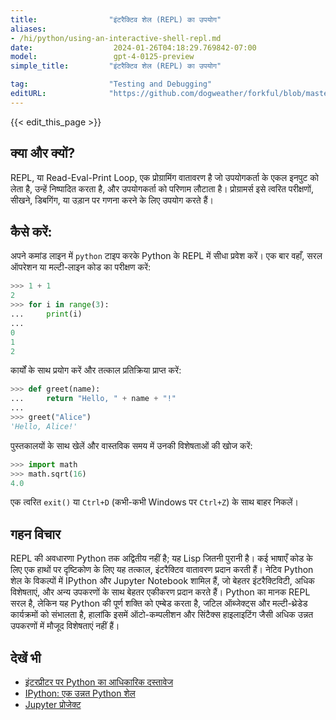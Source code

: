 ```yaml
---
title:                "इंटरैक्टिव शेल (REPL) का उपयोग"
aliases:
- /hi/python/using-an-interactive-shell-repl.md
date:                  2024-01-26T04:18:29.769842-07:00
model:                 gpt-4-0125-preview
simple_title:         "इंटरैक्टिव शेल (REPL) का उपयोग"

tag:                  "Testing and Debugging"
editURL:              "https://github.com/dogweather/forkful/blob/master/content/hi/python/using-an-interactive-shell-repl.md"
---
```


{{< edit_this_page >}}

## क्या और क्यों?
REPL, या Read-Eval-Print Loop, एक प्रोग्रामिंग वातावरण है जो उपयोगकर्ता के एकल इनपुट को लेता है, उन्हें निष्पादित करता है, और उपयोगकर्ता को परिणाम लौटाता है। प्रोग्रामर्स इसे त्वरित परीक्षणों, सीखने, डिबगिंग, या उड़ान पर गणना करने के लिए उपयोग करते हैं।

## कैसे करें:
अपने कमांड लाइन में `python` टाइप करके Python के REPL में सीधा प्रवेश करें। एक बार वहाँ, सरल ऑपरेशन या मल्टी-लाइन कोड का परीक्षण करें:

```Python
>>> 1 + 1
2
>>> for i in range(3):
...     print(i)
... 
0
1
2
```

कार्यों के साथ प्रयोग करें और तत्काल प्रतिक्रिया प्राप्त करें:

```Python
>>> def greet(name):
...     return "Hello, " + name + "!"
... 
>>> greet("Alice")
'Hello, Alice!'
```

पुस्तकालयों के साथ खेलें और वास्तविक समय में उनकी विशेषताओं की खोज करें:

```Python
>>> import math
>>> math.sqrt(16)
4.0
```

एक त्वरित `exit()` या `Ctrl+D` (कभी-कभी Windows पर `Ctrl+Z`) के साथ बाहर निकलें।

## गहन विचार
REPL की अवधारणा Python तक अद्वितीय नहीं है; यह Lisp जितनी पुरानी है। कई भाषाएँ कोड के लिए एक हाथों पर दृष्टिकोण के लिए यह तत्काल, इंटरैक्टिव वातावरण प्रदान करती हैं। नेटिव Python शेल के विकल्पों में IPython और Jupyter Notebook शामिल हैं, जो बेहतर इंटरैक्टिविटी, अधिक विशेषताएं, और अन्य उपकरणों के साथ बेहतर एकीकरण प्रदान करते हैं। Python का मानक REPL सरल है, लेकिन यह Python की पूर्ण शक्ति को एम्बेड करता है, जटिल ऑब्जेक्ट्स और मल्टी-थ्रेडेड कार्यक्रमों को संभालता है, हालांकि इसमें ऑटो-कम्पलीशन और सिंटैक्स हाइलाइटिंग जैसी अधिक उन्नत उपकरणों में मौजूद विशेषताएं नहीं हैं।

## देखें भी
- [इंटरप्रीटर पर Python का आधिकारिक दस्तावेज](https://docs.python.org/3/tutorial/interpreter.html)
- [IPython: एक उन्नत Python शेल](https://ipython.org/)
- [Jupyter प्रोजेक्ट](https://jupyter.org/)
